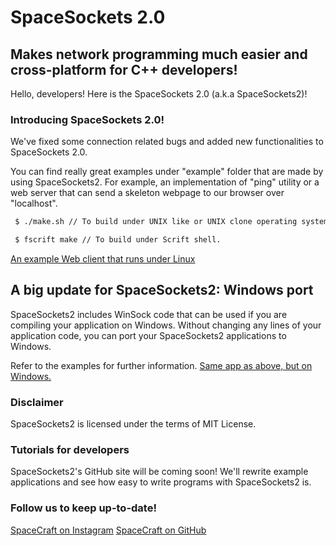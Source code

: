 # SpaceSockets 2.0
## Makes network programming much easier and cross-platform for C++ developers!

Hello, developers! Here is the SpaceSockets 2.0 (a.k.a SpaceSockets2)!

### Introducing SpaceSockets 2.0!

We've fixed some connection related bugs and added new functionalities to SpaceSockets 2.0. 

You can find really great examples under "example" folder that are made by using SpaceSockets2. For example, an implementation of "ping" utility or a web server that can send a skeleton webpage to our browser over "localhost".

```sh
 $ ./make.sh // To build under UNIX like or UNIX clone operating systems that runs Bash shell.
```
```sh
 $ fscrift make // To build under Scrift shell.
```
[An example Web client that runs under Linux](images/spacesockets2-linux.PNG)

## A big update for SpaceSockets2: Windows port
SpaceSockets2 includes WinSock code that can be used if you are compiling your application on Windows. Without changing any lines of your application code, you can port your SpaceSockets2 applications to Windows. 

Refer to the examples for further information.
[Same app as above, but on Windows.](images/spacesockets2-webclient-example.PNG)
### Disclaimer
SpaceSockets2 is licensed under the terms of MIT License. 

### Tutorials for developers
SpaceSockets2's GitHub site will be coming soon! We'll rewrite example applications and see how easy to write programs with SpaceSockets2 is.

### Follow us to keep up-to-date!
[SpaceCraft on Instagram](http://instagram.com/spacecraft_tr)
[SpaceCraft on GitHub](http://github.com/SpaceCraftTR)
